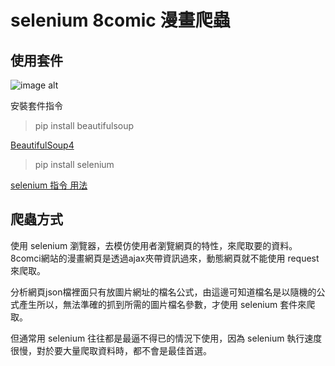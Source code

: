 # selenium 8comic 漫畫爬蟲

## 使用套件
![image alt](https://i.imgur.com/TgLmDHk.jpg)

安裝套件指令

> pip install beautifulsoup

[BeautifulSoup4](https://pypi.org/project/beautifulsoup4/)

> pip install selenium

[selenium 指令 用法](https://pypi.org/project/selenium/)

 

## 爬蟲方式
使用 selenium 瀏覽器，去模仿使用者瀏覽網頁的特性，來爬取要的資料。
8comci網站的漫畫網頁是透過ajax夾帶資訊過來，動態網頁就不能使用 request 來爬取。

分析網頁json檔裡面只有放圖片網址的檔名公式，由這邊可知道檔名是以隨機的公式產生所以，無法準確的抓到所需的圖片檔名參數，才使用 selenium 套件來爬取。

但通常用 selenium 往往都是最逼不得已的情況下使用，因為 selenium 執行速度很慢，對於要大量爬取資料時，都不會是最佳首選。